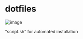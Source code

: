 # dotfiles

![image](https://github.com/user-attachments/assets/afdcb048-54fe-4bc4-8e4b-cdeffc6d5feb)


"script.sh" for automated installation
